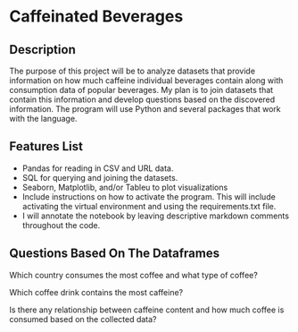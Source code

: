 # Caffeinated Beverages

## Description

The purpose of this project will be to analyze datasets that provide information on how much caffeine individual beverages contain along with consumption data of popular  beverages.  My plan is to join datasets that contain this information and develop questions based on the discovered information. The program will use Python and several packages that work with the language.   


## Features List

* Pandas for reading in CSV and URL data.  
* SQL for querying and joining the datasets.
* Seaborn, Matplotlib, and/or Tableu to plot visualizations
* Include instructions on how to activate the program.  This will include activating the virtual environment and using the requirements.txt file.
* I will annotate the notebook by leaving descriptive markdown comments throughout the code.

## Questions Based On The Dataframes

Which country consumes the most coffee and what type of coffee?

Which coffee drink contains the most caffeine?

Is there any relationship between caffeine content and how much coffee is consumed based on the collected data?